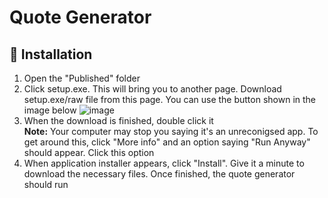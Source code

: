 # Quote Generator
## 💾 Installation
1. Open the "Published" folder
2. Click setup.exe. This will bring you to another page. Download setup.exe/raw file from this page. You can use the button shown in the image below
![image](https://github.com/AlisonDoyle-SleaterAndCo/Quote_Generator/assets/143728992/1b3c816d-d58c-4922-96fb-e359998ab9e3)
3. When the download is finished, double click it <br>
   <b>Note:</b> Your computer may stop you saying it's an unreconigsed app. To get around this, click "More info" and an option saying "Run Anyway" should appear. Click this option
4. When application installer appears, click "Install". Give it a minute to download the necessary files. Once finished, the quote generator should run
